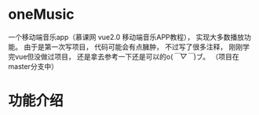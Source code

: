 # oneMusic
一个移动端音乐app（慕课网  vue2.0 移动端音乐APP教程），
实现大多数播放功能。
由于是第一次写项目，
代码可能会有点臃肿，
不过写了很多注释，
刚刚学完vue但没做过项目，
还是拿去参考一下还是可以的o(*￣▽￣*)ブ。
（项目在master分支中）

# 功能介绍

